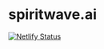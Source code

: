 # spiritwave.ai

[![Netlify Status](https://api.netlify.com/api/v1/badges/8533a3f2-3270-4b9b-bf48-8c2c74d9801d/deploy-status)](https://app.netlify.com/sites/dreamy-syrniki-3be1ba/deploys)

